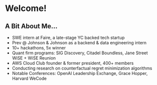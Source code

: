 # Welcome!

## A Bit About Me...
- SWE intern at Faire, a late-stage YC backed tech startup
- Prev @ Johnson & Johnson as a backend & data engineering intern
- 10+ hackathons, 5x winner
- Quant firm programs: SIG Discovery, Citadel Boundless, Jane Street WiSE + WiSE Reunion
- AWS Cloud Club founder & former president, 400+ members
- Conducting research on counterfactual regret minimization algorithms
- Notable Conferences: OpenAI Leadership Exchange, Grace Hopper, Harvard WeCode

